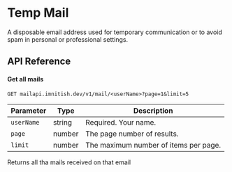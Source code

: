 
# Temp Mail

A disposable email address used for temporary communication or to avoid spam in personal or professional settings.


## API Reference

#### Get all mails

```http
GET mailapi.imnitish.dev/v1/mail/<userName>?page=1&limit=5
```
Parameter | Type | Description
--- | --- | ---
`userName` | string | Required. Your name.
`page` | number | The page number of results.
`limit` | number | The maximum number of items per page.

Returns all tha mails received on that email
